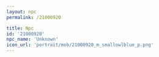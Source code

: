 ```yaml
---
layout: npc
permalink: /21000920

title: Npc
id: '21000920'
npc_name: 'Unknown'
icon_url: 'portrait/mob/21000920_m_smallowlblue_p.png'
---
```

